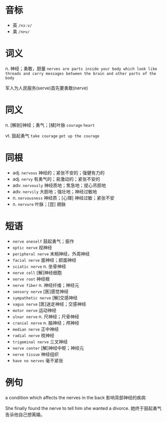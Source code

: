 # 音标

- 英 `/nɜːv/`
- 美 `/nɝv/`

# 词义

n. 神经；勇敢，胆量
`nerves are parts inside your body which look like threads and carry messages between the brain and other parts of the body`



军人为人民服务(serve)首先要勇敢(nerve)

# 同义

n. [解剖]神经；勇气；[植]叶脉
`courage` `heart`

vt. 鼓起勇气
`take courage` `get up the courage`

# 同根

- adj. `nervous` 神经的；紧张不安的；强健有力的
- adj. `nervy` 有勇气的；易激动的；紧张不安的
- adv. `nervously` 神经质地；焦急地；提心吊胆地
- adv. `nervily` 大胆地；强壮地；神经过敏地
- n. `nervousness` 神经质；[心理] 神经过敏；紧张不安
- n. `nervure` 叶脉；[昆] 翅脉

# 短语

- `nerve oneself` 鼓起勇气；振作
- `optic nerve` 视神经
- `peripheral nerve` 末梢神经，外周神经
- `facial nerve` 面神经；颜面神经
- `sciatic nerve` n. 坐骨神经
- `nerve cell` [解]神经细胞
- `nerve root` 神经根
- `nerve fiber` n. 神经纤维；神经元
- `sensory nerve` [医]感觉神经
- `sympathetic nerve` [解]交感神经
- `vagus nerve` [医]迷走神经；交感神经
- `motor nerve` 运动神经
- `ulnar nerve` n. 尺神经；尺骨神经
- `cranial nerve` n. 脑神经；颅神经
- `median nerve` 正中神经
- `radial nerve` 桡神经
- `trigeminal nerve` 三叉神经
- `nerve center` [解]神经中枢；神经元
- `nerve tissue` 神经组织
- `have no nerves` 毫不紧张

# 例句

a condition which affects the nerves in the back
影响背部神经的疾病

She finally found the nerve to tell him she wanted a divorce.
她终于鼓起勇气告诉他自己想离婚。


